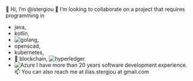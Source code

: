👋 Hi, I’m @istergiou
👯 I’m looking to collaborate on a project that requires programming in 
- java,
- kotlin,
- ![golang](https://img.shields.io/badge/Go-00ADD8?style=for-the-badge&logo=go&logoColor=white),
- openscad,
- kubernetes, 
- 🔗 blockchain, ![hyperledger](https://img.shields.io/badge/hyperledger-2F3134?style=for-the-badge&logo=hyperledger&logoColor=white)
- ![Azure](https://img.shields.io/badge/Azure_DevOps-0078D7?style=for-the-badge&logo=azure-devops&logoColor=white)
I have more than 20 years software development experience.
📫 You can also reach me at ilias.stergiou at gmail.com

<!--
**istergiou/istergiou** is a ✨ _special_ ✨ repository because its `README.md` (this file) appears on your GitHub profile.

Here are some ideas to get you started:

- 🔭 I’m currently working on ...
- 🌱 I’m currently learning ...
- 👯 I’m looking to collaborate on ...
- 🤔 I’m looking for help with ...
- 💬 Ask me about ...
- 📫 How to reach me: ...
- 😄 Pronouns: ...
- ⚡ Fun fact: ...
-->
